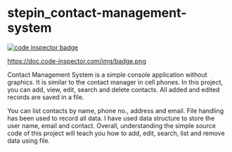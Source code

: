 # stepin_contact-management-system

<a href="https://frontend.code-inspector.com/public/user/github/nellurisairam">
   <img src="https://code-inspector.com/public/badge/user/github/nellurisairam?style=light" alt="code inspector badge" />
</a>

https://doc.code-inspector.com/img/badge.png

Contact Management System is a simple console application without graphics. It is similar to the contact manager in cell phones. In this  project, you can add, view, edit, search and delete contacts. All added and edited records are saved in a file.

You can list contacts by name, phone no., address and email. File handling has been used to record all data. I have used data structure to store the user name, email and contact. Overall, understanding the simple source code of this project will teach you how to add, edit, search, list and remove data using file.

